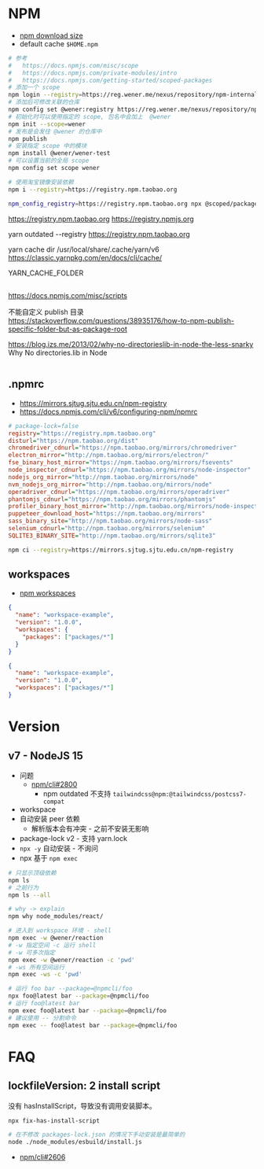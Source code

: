 # NPM

- [npm download size](https://arve0.github.io/npm-download-size/)
- default cache `$HOME.npm`

```bash
# 参考
#   https://docs.npmjs.com/misc/scope
#   https://docs.npmjs.com/private-modules/intro
#   https://docs.npmjs.com/getting-started/scoped-packages
# 添加一个 scope
npm login --registry=https://reg.wener.me/nexus/repository/npm-internal/ --scope=@wener
# 添加后可修改关联的仓库
npm config set @wener:registry https://reg.wener.me/nexus/repository/npm-internal/
# 初始化时可以使用指定的 scope, 包名中会加上  @wener
npm init --scope=wener
# 发布是会发往 @wener 的仓库中
npm publish
# 安装指定 scope 中的模块
npm install @wener/wener-test
# 可以设置当前的全局 scope
npm config set scope wener

# 使用淘宝镜像安装依赖
npm i --registry=https://registry.npm.taobao.org

npm_config_registry=https://registry.npm.taobao.org npx @scoped/package
```

https://registry.npm.taobao.org
https://registry.npmjs.org

yarn outdated --registry https://registry.npm.taobao.org

yarn cache dir
/usr/local/share/.cache/yarn/v6
https://classic.yarnpkg.com/en/docs/cli/cache/

YARN_CACHE_FOLDER

##

https://docs.npmjs.com/misc/scripts

不能自定义 publish 目录
https://stackoverflow.com/questions/38935176/how-to-npm-publish-specific-folder-but-as-package-root

https://blog.izs.me/2013/02/why-no-directorieslib-in-node-the-less-snarky
Why No directories.lib in Node

```ini

```

## .npmrc

- https://mirrors.sjtug.sjtu.edu.cn/npm-registry
- https://docs.npmjs.com/cli/v6/configuring-npm/npmrc

```ini
# package-lock=false
registry="https://registry.npm.taobao.org"
disturl="https://npm.taobao.org/dist"
chromedriver_cdnurl="https://npm.taobao.org/mirrors/chromedriver"
electron_mirror="http://npm.taobao.org/mirrors/electron/"
fse_binary_host_mirror="https://npm.taobao.org/mirrors/fsevents"
node_inspector_cdnurl="https://npm.taobao.org/mirrors/node-inspector"
nodejs_org_mirror="http://npm.taobao.org/mirrors/node"
nvm_nodejs_org_mirror="http://npm.taobao.org/mirrors/node"
operadriver_cdnurl="https://npm.taobao.org/mirrors/operadriver"
phantomjs_cdnurl="https://npm.taobao.org/mirrors/phantomjs"
profiler_binary_host_mirror="http://npm.taobao.org/mirrors/node-inspector/"
puppeteer_download_host="https://npm.taobao.org/mirrors"
sass_binary_site="http://npm.taobao.org/mirrors/node-sass"
selenium_cdnurl="http://npm.taobao.org/mirrors/selenium"
SQLITE3_BINARY_SITE="http://npm.taobao.org/mirrors/sqlite3"
```

```bash
npm ci --registry=https://mirrors.sjtug.sjtu.edu.cn/npm-registry
```

## workspaces

- [npm workspaces](https://github.com/npm/rfcs/blob/latest/implemented/0026-workspaces.md)

```json
{
  "name": "workspace-example",
  "version": "1.0.0",
  "workspaces": {
    "packages": ["packages/*"]
  }
}
```

```json
{
  "name": "workspace-example",
  "version": "1.0.0",
  "workspaces": ["packages/*"]
}
```

# Version

## v7 - NodeJS 15

- 问题
  - [npm/cli#2800](https://github.com/npm/cli/issues/2800)
    - npm outdated 不支持 `tailwindcss@npm:@tailwindcss/postcss7-compat`
- workspace
- 自动安装 peer 依赖
  - 解析版本会有冲突 - 之前不安装无影响
- package-lock v2 - 支持 yarn.lock
- `npx -y` 自动安装 - 不询问
- npx 基于 `npm exec`

```bash
# 只显示顶级依赖
npm ls
# 之前行为
npm ls --all

# why -> explain
npm why node_modules/react/

# 进入到 workspace 环境 - shell
npm exec -w @wener/reaction
# -w 指定空间 -c 运行 shell
# -w 可多次指定
npm exec -w @wener/reaction -c 'pwd'
# -ws 所有空间运行
npm exec -ws -c 'pwd'

# 运行 foo bar --package=@npmcli/foo
npx foo@latest bar --package=@npmcli/foo
# 运行 foo@latest bar
npm exec foo@latest bar --package=@npmcli/foo
# 建议使用 -- 分割命令
npm exec -- foo@latest bar --package=@npmcli/foo
```

# FAQ

## lockfileVersion: 2 install script

没有 hasInstallScript，导致没有调用安装脚本。

```bash
npx fix-has-install-script
```

```bash title="ESBuild"
# 在不修改 packages-lock.json 的情况下手动安装是最简单的
node ./node_modules/esbuild/install.js
```

- [npm/cli#2606](https://github.com/npm/cli/issues/2606)
